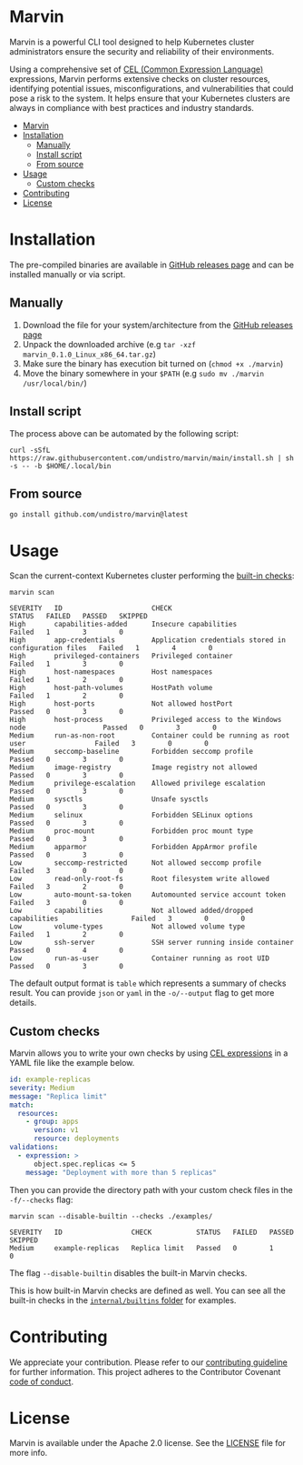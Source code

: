 # Marvin

Marvin is a powerful CLI tool designed to help Kubernetes cluster administrators 
ensure the security and reliability of their environments. 

Using a comprehensive set of [CEL (Common Expression Language)](https://github.com/google/cel-spec) expressions, 
Marvin performs extensive checks on cluster resources, 
identifying potential issues, misconfigurations, and vulnerabilities that could pose a risk to the system. 
It helps ensure that your Kubernetes clusters are always in compliance with best practices and industry standards.

<!-- TOC -->
* [Marvin](#marvin)
* [Installation](#installation)
  * [Manually](#manually)
  * [Install script](#install-script)
  * [From source](#from-source)
* [Usage](#usage)
  * [Custom checks](#custom-checks)
* [Contributing](#contributing)
* [License](#license)
<!-- TOC -->

# Installation

The pre-compiled binaries are available in [GitHub releases page](https://github.com/undistro/marvin/releases) 
and can be installed manually or via script.

## Manually

1. Download the file for your system/architecture from the [GitHub releases page](https://github.com/undistro/marvin/releases)
2. Unpack the downloaded archive (e.g `tar -xzf marvin_0.1.0_Linux_x86_64.tar.gz`)
3. Make sure the binary has execution bit turned on (`chmod +x ./marvin`)
4. Move the binary somewhere in your `$PATH` (e.g `sudo mv ./marvin /usr/local/bin/`)

## Install script

The process above can be automated by the following script:

```shell
curl -sSfL https://raw.githubusercontent.com/undistro/marvin/main/install.sh | sh -s -- -b $HOME/.local/bin
```

## From source

```shell
go install github.com/undistro/marvin@latest
```

# Usage

Scan the current-context Kubernetes cluster performing the [built-in checks](internal/builtins):
```shell
marvin scan
```
```
SEVERITY   ID                      CHECK                                                   STATUS   FAILED   PASSED   SKIPPED 
High       capabilities-added      Insecure capabilities                                   Failed   1        3        0         
High       app-credentials         Application credentials stored in configuration files   Failed   1        4        0         
High       privileged-containers   Privileged container                                    Failed   1        3        0         
High       host-namespaces         Host namespaces                                         Failed   1        2        0         
High       host-path-volumes       HostPath volume                                         Failed   1        2        0         
High       host-ports              Not allowed hostPort                                    Passed   0        3        0         
High       host-process            Privileged access to the Windows node                   Passed   0        3        0         
Medium     run-as-non-root         Container could be running as root user                 Failed   3        0        0         
Medium     seccomp-baseline        Forbidden seccomp profile                               Passed   0        3        0         
Medium     image-registry          Image registry not allowed                              Passed   0        3        0         
Medium     privilege-escalation    Allowed privilege escalation                            Passed   0        3        0         
Medium     sysctls                 Unsafe sysctls                                          Passed   0        3        0         
Medium     selinux                 Forbidden SELinux options                               Passed   0        3        0         
Medium     proc-mount              Forbidden proc mount type                               Passed   0        3        0         
Medium     apparmor                Forbidden AppArmor profile                              Passed   0        3        0         
Low        seccomp-restricted      Not allowed seccomp profile                             Failed   3        0        0         
Low        read-only-root-fs       Root filesystem write allowed                           Failed   3        2        0         
Low        auto-mount-sa-token     Automounted service account token                       Failed   3        0        0         
Low        capabilities            Not allowed added/dropped capabilities                  Failed   3        0        0         
Low        volume-types            Not allowed volume type                                 Failed   1        2        0         
Low        ssh-server              SSH server running inside container                     Passed   0        4        0         
Low        run-as-user             Container running as root UID                           Passed   0        3        0         
```

The default output format is `table` which represents a summary of checks result. 
You can provide `json` or `yaml` in the `-o/--output` flag to get more details.

## Custom checks

Marvin allows you to write your own checks by using [CEL expressions](https://github.com/google/cel-spec) in a YAML file like the example below.

```yaml
id: example-replicas
severity: Medium
message: "Replica limit"
match:
  resources:
    - group: apps
      version: v1
      resource: deployments
validations:
  - expression: >
      object.spec.replicas <= 5
    message: "Deployment with more than 5 replicas"
```

Then you can provide the directory path with your custom check files in the `-f/--checks` flag:

```shell
marvin scan --disable-builtin --checks ./examples/
```
```
SEVERITY   ID                 CHECK           STATUS   FAILED   PASSED   SKIPPED 
Medium     example-replicas   Replica limit   Passed   0        1        0            
```

The flag `--disable-builtin` disables the built-in Marvin checks.

This is how built-in Marvin checks are defined as well. 
You can see all the built-in checks in the [`internal/builtins` folder](internal/builtins) for examples.

# Contributing

We appreciate your contribution.
Please refer to our [contributing guideline](https://github.com/undistro/marvin/blob/main/CONTRIBUTING.md) for further information.
This project adheres to the Contributor Covenant [code of conduct](https://github.com/undistro/marvin/blob/main/CODE_OF_CONDUCT.md).

# License

Marvin is available under the Apache 2.0 license. See the [LICENSE](LICENSE) file for more info.
